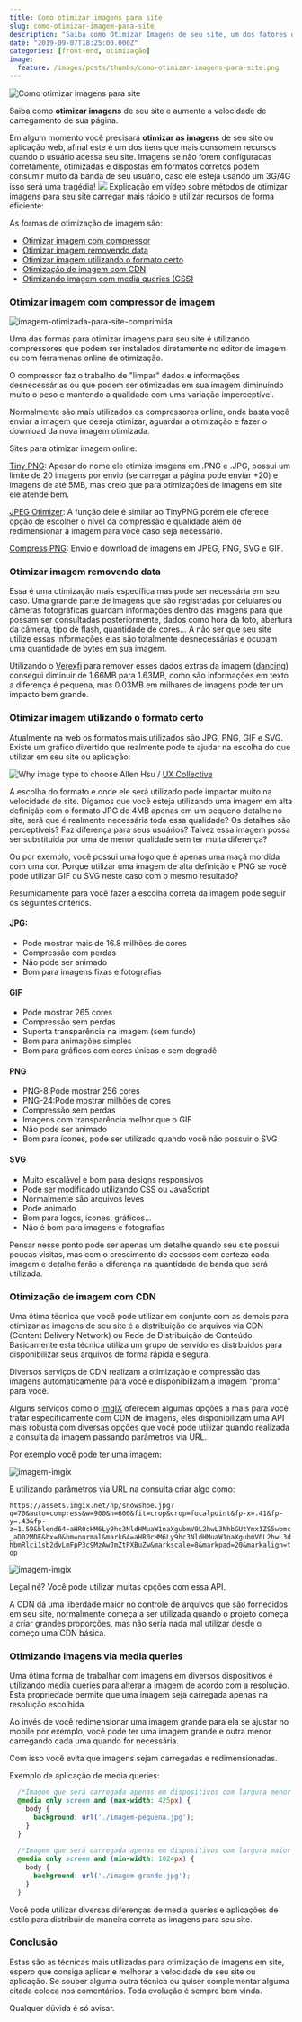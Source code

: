 ```yaml
---
title: Como otimizar imagens para site
slug: como-otimizar-imagem-para-site
description: "Saiba como Otimizar Imagens de seu site, um dos fatores que mais influenciam na velocidade e tempo de carregamento de uma página web."
date: "2019-09-07T18:25:00.000Z"
categories: [front-end, otimização]
image:
  feature: /images/posts/thumbs/como-otimizar-imagens-para-site.png
---
```


![Como otimizar imagens para site](/images/posts/thumbs/como-otimizar-imagens-para-site.png)

Saiba como **otimizar imagens** de seu site e aumente a velocidade de carregamento de sua página.

Em algum momento você precisará **otimizar as imagens** de seu site ou aplicação web, afinal este é um dos itens que mais consomem recursos quando o usuário acessa seu site. Imagens se não forem configuradas corretamente, otimizadas e dispostas em formatos corretos podem consumir muito da banda de seu usuário, caso ele esteja usando um 3G/4G isso será uma tragédia!
![](/images/posts/otimizar-imagem-para-site.png)
Explicação em vídeo sobre métodos de otimizar imagens para seu site carregar mais rápido e utilizar recursos de forma eficiente:

As formas de otimização de imagem são:

- [Otimizar imagem com compressor](#otimizar-imagem-compressor)
- [Otimizar imagem removendo data](#otimizar-imagem-removendo-data)
- [Otimizar imagem utilizando o formato certo](#otimizar-imagem-utilizando-formato-correto)
- [Otimização de imagem com CDN](#otimizar-imagem-com-cdn)
- [Otimizando imagem com media queries (CSS)](#otimizar-imagem-com-media-queries)

<h3 id="otimizar-imagem-compressor">Otimizar imagem com compressor de imagem</h3>

![imagem-otimizada-para-site-comprimida](/images/posts/imagem-otimizada-para-site-comprimida.png)

Uma das formas para otimizar imagens para seu site é utilizando compressores que podem ser instalados diretamente no editor de imagem ou com ferramenas online de otimização.

O compressor faz o trabalho de "limpar" dados e informações desnecessárias ou que podem ser otimizadas em sua imagem diminuindo muito o peso e mantendo a qualidade com uma variação imperceptível.

Normalmente são mais utilizados os compressores online, onde basta você enviar a imagem que deseja otimizar, aguardar a otimização e fazer o download da nova imagem otimizada.

Sites para otimizar imagem online:

[Tiny PNG](https://tinypng.com): Apesar do nome ele otimiza imagens em .PNG e .JPG, possui um limite de 20 imagens por envio (se carregar a página pode enviar +20) e imagens de até 5MB, mas creio que para otimizações de imagens em site ele atende bem.

[JPEG Otimizer](http://www.jpeg-optimizer.com/): A função dele é similar ao TinyPNG porém ele oferece opção de escolher o nível da compressão e qualidade além de redimensionar a imagem para você caso seja necessário.

[Compress PNG](https://compresspng.com/): Envio e download de imagens em JPEG, PNG, SVG e GIF.

<h3 id="otimizar-imagem-removendo-data">Otimizar imagem removendo data</h3>

Essa é uma otimização mais específica mas pode ser necessária em seu caso. Uma grande parte de imagens que são registradas por celulares ou câmeras fotográficas guardam informações dentro das imagens para que possam ser consultadas posteriormente, dados como hora da foto, abertura da câmera, tipo de flash, quantidade de cores... A não ser que seu site utilize essas informações elas são totalmente desnecessárias e ocupam uma quantidade de bytes em sua imagem.

Utilizando o [Verexfi](https://www.verexif.com) para remover esses dados extras da imagem ([dancing](https://flic.kr/p/UEahaD)) consegui diminuir de 1.66MB para 1.63MB, como são informações em texto a diferença é pequena, mas 0.03MB em milhares de imagens pode ter um impacto bem grande.

<h3 id="otimizar-imagem-utilizando-formato-correto">Otimizar imagem utilizando o formato certo</h3>

Atualmente na web os formatos mais utilizados são JPG, PNG, GIF e SVG. Existe um gráfico divertido que realmente pode te ajudar na escolha do que utilizar em seu site ou aplicação:

![Why image type to choose](https://miro.medium.com/max/1828/1*krupUwPRAO-t3CfGRTPttA.png)
Allen Hsu / [UX Collective](https://uxdesign.cc/jpg-vs-png-vs-gif-vs-svg-aefeca89f61)

A escolha do formato e onde ele será utilizado pode impactar muito na velocidade de site. Digamos que você esteja utilizando uma imagem em alta definição com o formato JPG de 4MB apenas em um pequeno detalhe no site, será que é realmente necessária toda essa qualidade? Os detalhes são perceptiveis? Faz diferença para seus usuários? Talvez essa imagem possa ser substituida por uma de menor qualidade sem ter muita diferença?

Ou por exemplo, você possui uma logo que é apenas uma maçã mordida com uma cor. Porque utilizar uma imagem de alta definição e PNG se você pode utilizar GIF ou SVG neste caso com o mesmo resultado?

Resumidamente para você fazer a escolha correta da imagem pode seguir os seguintes critérios.

#### JPG:

- Pode mostrar mais de 16.8 milhões de cores
- Compressão com perdas
- Não pode ser animado
- Bom para imagens fixas e fotografias

#### GIF

- Pode mostrar 265 cores
- Compressão sem perdas
- Suporta transparência na imagem (sem fundo)
- Bom para animações simples
- Bom para gráficos com cores únicas e sem degradê

#### PNG

- PNG-8:Pode mostrar 256 cores
- PNG-24:Pode mostrar milhões de cores
- Compressão sem perdas
- Imagens com transparência melhor que o GIF
- Não pode ser animado
- Bom para ícones, pode ser utilizado quando você não possuir o SVG

#### SVG

- Muito escalável e bom para designs responsivos
- Pode ser modificado utilizando CSS ou JavaScript
- Normalmente são arquivos leves
- Pode animado
- Bom para logos, icones, gráficos...
- Não é bom para imagens e fotografias

Pensar nesse ponto pode ser apenas um detalhe quando seu site possui poucas visitas, mas com o crescimento de acessos com certeza cada imagem e detalhe farão a diferença na quantidade de banda que será utilizada.

<h3 id="otimizar-imagem-com-cdn">Otimização de imagem com CDN</h3>

Uma ótima técnica que você pode utilizar em conjunto com as demais para otimizar as imagens de seu site é a distribuição de arquivos via CDN (Content Delivery Network) ou Rede de Distribuição de Conteúdo. Basicamente esta técnica utiliza um grupo de servidores distrbuidos para disponibilizar seus arquivos de forma rápida e segura.

Diversos serviços de CDN realizam a otimização e compressão das imagens automaticamente para você e disponibilizam a imagem "pronta" para você.

Alguns serviços como o [ImgIX](https://www.imgix.com) oferecem algumas opções a mais para você tratar especificamente com CDN de imagens, eles disponibilizam uma API mais robusta com diversas opções que você pode utilizar quando realizada a consulta da imagem passando parâmetros via URL.

Por exemplo você pode ter uma imagem:

![imagem-imgix](https://assets.imgix.net/hp/snowshoe.jpg?q=70&amp;auto=compress&amp;w=900&amp;h=600)

E utilizando parâmetros via URL na consulta criar algo como:

`https://assets.imgix.net/hp/snowshoe.jpg?q=70&auto=compress&w=900&h=600&fit=crop&crop=focalpoint&fp-x=.41&fp-y=.43&fp-z=1.59&blend64=aHR0cHM6Ly9hc3NldHMuaW1naXgubmV0L2hwL3NhbGUtYmx1ZS5wbmc_aD02MDE&bx=0&bm=normal&mark64=aHR0cHM6Ly9hc3NldHMuaW1naXgubmV0L2hwL3dhbmRlci1sb2dvLmFpP3c9MzAwJmZtPXBuZw&markscale=8&markpad=20&markalign=top`

![imagem-imgix](https://assets.imgix.net/hp/snowshoe.jpg?q=70&amp;auto=compress&amp;w=900&amp;h=600&amp;fit=crop&amp;crop=focalpoint&amp;fp-x=.41&amp;fp-y=.43&amp;fp-z=1.59&amp;blend64=aHR0cHM6Ly9hc3NldHMuaW1naXgubmV0L2hwL3NhbGUtYmx1ZS5wbmc_aD02MDE&amp;bx=0&amp;bm=normal&amp;mark64=aHR0cHM6Ly9hc3NldHMuaW1naXgubmV0L2hwL3dhbmRlci1sb2dvLmFpP3c9MzAwJmZtPXBuZw&amp;markscale=8&amp;markpad=20&amp;markalign=top)

Legal né? Você pode utilizar muitas opções com essa API.

A CDN dá uma liberdade maior no controle de arquivos que são fornecidos em seu site, normalmente começa a ser utilizada quando o projeto começa a criar grandes proporções, mas não seria nada mal utilizar desde o começo uma CDN básica.

<h3 id="otimizar-imagem-com-media-queries">Otimizando imagens via media queries</h3>

Uma ótima forma de trabalhar com imagens em diversos dispositivos é utilizando media queries para alterar a imagem de acordo com a resolução. Esta propriedade permite que uma imagem seja carregada apenas na resolução escolhida.

Ao invés de você redimensionar uma imagem grande para ela se ajustar no mobile por exemplo, você pode ter uma imagem grande e outra menor carregando cada uma quando for necessária.

Com isso você evita que imagens sejam carregadas e redimensionadas.

Exemplo de aplicação de media queries:
  ```css
    /*Imagem que será carregada apenas em dispositivos com largura menor que 425px*/
    @media only screen and (max-width: 425px) {
      body {
        background: url('./imagem-pequena.jpg');
      }
    }
    
    /*Imagem que será carregada apenas em dispositivos com largura maior que 1024px*/
    @media only screen and (min-width: 1024px) {
      body {
        background: url('./imagem-grande.jpg');
      }
    }
  ``` 

Você pode utilizar diversas diferenças de media queries e aplicações de estilo para distribuir de maneira correta as imagens para seu site.

### Conclusão

Estas são as técnicas mais utilizadas para otimização de imagens em site, espero que consiga aplicar e melhorar a velocidade de seu site ou aplicação. Se souber alguma outra técnica ou quiser complementar alguma citada coloca nos comentários. Toda evolução é sempre bem vinda.

Qualquer dúvida é só avisar.